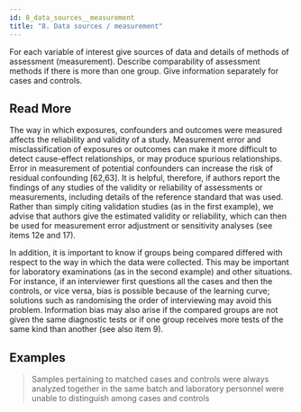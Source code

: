 ```yaml
---
id: 8_data_sources__measurement
title: "8. Data sources / measurement"
---
```

For each variable of interest give sources of data and details of methods of assessment (measurement). Describe comparability of assessment methods if there is more than one group. Give information separately for cases and controls.

## Read More

The way in which exposures, confounders and outcomes were measured affects the reliability and validity of a study. Measurement error and misclassification of exposures or outcomes can make it more difficult to detect cause-effect relationships, or may produce spurious relationships. Error in measurement of potential confounders can increase the risk of residual confounding [62,63]. It is helpful, therefore, if authors report the findings of any studies of the validity or reliability of assessments or measurements, including details of the reference standard that was used. Rather than simply citing validation studies (as in the first example), we advise that authors give the estimated validity or reliability, which can then be used for measurement error adjustment or sensitivity analyses (see items 12e and 17).

In addition, it is important to know if groups being compared differed with respect to the way in which the data were collected. This may be important for laboratory examinations (as in the second example) and other situations. For instance, if an interviewer first questions all the cases and then the controls, or vice versa, bias is possible because of the learning curve; solutions such as randomising the order of interviewing may avoid this problem. Information bias may also arise if the compared groups are not given the same diagnostic tests or if one group receives more tests of the same kind than another (see also item 9).

## Examples

> Samples pertaining to matched cases and controls were always analyzed together in the same batch and laboratory personnel were unable to distinguish among cases and controls